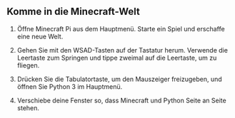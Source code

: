 ## Komme in die Minecraft-Welt

1. Öffne Minecraft Pi aus dem Hauptmenü. Starte ein Spiel und erschaffe eine neue Welt.

2. Gehen Sie mit den WSAD-Tasten auf der Tastatur herum. Verwende die Leertaste zum Springen und tippe zweimal auf die Leertaste, um zu fliegen.

3. Drücken Sie die Tabulatortaste, um den Mauszeiger freizugeben, und öffnen Sie Python 3 im Hauptmenü.

4. Verschiebe deine Fenster so, dass Minecraft und Python Seite an Seite stehen.